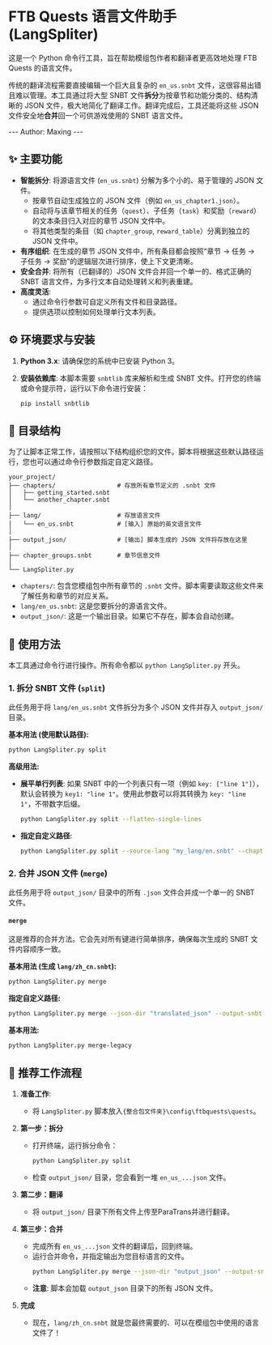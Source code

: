 # FTB Quests 语言文件助手 (LangSpliter)

这是一个 Python 命令行工具，旨在帮助模组包作者和翻译者更高效地处理 FTB Quests 的语言文件。

传统的翻译流程需要直接编辑一个巨大且复杂的 `en_us.snbt` 文件，这很容易出错且难以管理。本工具通过将大型 SNBT 文件**拆分**为按章节和功能分类的、结构清晰的 JSON 文件，极大地简化了翻译工作。翻译完成后，工具还能将这些 JSON 文件安全地**合并**回一个可供游戏使用的 SNBT 语言文件。

--- Author: Maxing ---

## ✨ 主要功能

-   **智能拆分**: 将源语言文件 (`en_us.snbt`) 分解为多个小的、易于管理的 JSON 文件。
    -   按章节自动生成独立的 JSON 文件（例如 `en_us_chapter1.json`）。
    -   自动将与该章节相关的任务（`quest`）、子任务（`task`）和奖励（`reward`）的文本条目归入对应的章节 JSON 文件中。
    -   将其他类型的条目（如 `chapter_group`, `reward_table`）分离到独立的 JSON 文件中。
-   **有序组织**: 在生成的章节 JSON 文件中，所有条目都会按照“章节 -> 任务 -> 子任务 -> 奖励”的逻辑层次进行排序，使上下文更清晰。
-   **安全合并**: 将所有（已翻译的）JSON 文件合并回一个单一的、格式正确的 SNBT 语言文件，为多行文本自动处理转义和列表重建。
-   **高度灵活**:
    -   通过命令行参数可自定义所有文件和目录路径。
    -   提供选项以控制如何处理单行文本列表。

## ⚙️ 环境要求与安装

1.  **Python 3.x**: 请确保您的系统中已安装 Python 3。

2.  **安装依赖库**: 本脚本需要 `snbtlib` 库来解析和生成 SNBT 文件。打开您的终端或命令提示符，运行以下命令进行安装：

    ```bash
    pip install snbtlib
    ```

## 📂 目录结构

为了让脚本正常工作，请按照以下结构组织您的文件。脚本将根据这些默认路径运行，您也可以通过命令行参数指定自定义路径。

```
your_project/
├── chapters/                 # 存放所有章节定义的 .snbt 文件
│   ├── getting_started.snbt
│   └── another_chapter.snbt
│
├── lang/                     # 存放语言文件
│   └── en_us.snbt            # [输入] 原始的英文语言文件
│
├── output_json/              # [输出] 脚本生成的 JSON 文件将存放在这里
│
├── chapter_groups.snbt       # 章节信息文件
│
└── LangSpliter.py            
```

-   `chapters/`: 包含您模组包中所有章节的 `.snbt` 文件。脚本需要读取这些文件来了解任务和章节的对应关系。
-   `lang/en_us.snbt`: 这是您要拆分的源语言文件。
-   `output_json/`: 这是一个输出目录。如果它不存在，脚本会自动创建。

## 🚀 使用方法

本工具通过命令行进行操作。所有命令都以 `python LangSpliter.py` 开头。

### 1. 拆分 SNBT 文件 (`split`)

此任务用于将 `lang/en_us.snbt` 文件拆分为多个 JSON 文件并存入 `output_json/` 目录。

**基本用法 (使用默认路径):**

```bash
python LangSpliter.py split
```

**高级用法:**

-   **展平单行列表**: 如果 SNBT 中的一个列表只有一项（例如 `key: ["line 1"]`），默认会转换为 `key1: "line 1"`。使用此参数可以将其转换为 `key: "line 1"`，不带数字后缀。

    ```bash
    python LangSpliter.py split --flatten-single-lines
    ```

-   **指定自定义路径**:

    ```bash
    python LangSpliter.py split --source-lang "my_lang/en.snbt" --chapters-dir "my_quests" --output-dir "json_output"
    ```

### 2. 合并 JSON 文件 (`merge`)

此任务用于将 `output_json/` 目录中的所有 `.json` 文件合并成一个单一的 SNBT 文件。

#### `merge`

这是推荐的合并方法。它会先对所有键进行简单排序，确保每次生成的 SNBT 文件内容顺序一致。

**基本用法 (生成 `lang/zh_cn.snbt`):**

```bash
python LangSpliter.py merge
```

**指定自定义路径:**

```bash
python LangSpliter.py merge --json-dir "translated_json" --output-snbt "final_lang/fr_fr.snbt"
```

**基本用法:**

```bash
python LangSpliter.py merge-legacy
```

## 📖 推荐工作流程

1.  **准备工作**:
    -   将 `LangSpliter.py` 脚本放入`{整合包文件夹}\config\ftbquests\quests`。

2.  **第一步：拆分**
    -   打开终端，运行拆分命令：
        ```bash
        python LangSpliter.py split
        ```
    -   检查 `output_json/` 目录，您会看到一堆 `en_us_...json` 文件。

3.  **第二步：翻译**
    -   将 `output_json/` 目录下所有文件上传至ParaTrans并进行翻译。

4.  **第三步：合并**
    -   完成所有 `en_us_...json` 文件的翻译后，回到终端。
    -   运行合并命令，并指定输出为您目标语言的文件。
        ```bash
        python LangSpliter.py merge --json-dir "output_json" --output-snbt "lang/zh_cn.snbt"
        ```
    -   **注意**: 脚本会加载 `output_json` 目录下的所有 JSON 文件。

5.  **完成**
    -   现在，`lang/zh_cn.snbt` 就是您最终需要的、可以在模组包中使用的语言文件了！